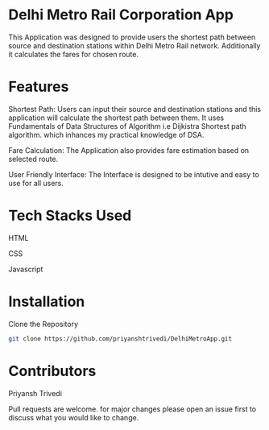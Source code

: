 # Delhi Metro Rail Corporation App
This Application was designed to provide users the shortest path between source and destination stations within Delhi Metro Rail network. Additionally it calculates the fares for chosen route.

# Features
Shortest Path: Users can input their source and destination stations and this application will calculate the shortest path between them. It uses Fundamentals of Data Structures of Algorithm i.e Dijkistra Shortest path algorithm. which inhances my practical knowledge of DSA. 

Fare Calculation: The Application also provides fare estimation based on selected route.

User Friendly Interface: The Interface is designed to be intutive and easy to use for all users.

# Tech Stacks Used

HTML

CSS

Javascript

# Installation

Clone the Repository

```bash
git clone https://github.com/priyanshtrivedi/DelhiMetroApp.git
```

# Contributors
Priyansh Trivedi

Pull requests are welcome. for major changes please open an issue first to discuss what you would like to change.
